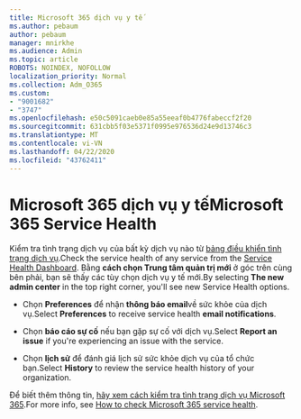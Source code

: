 ```yaml
---
title: Microsoft 365 dịch vụ y tế
ms.author: pebaum
author: pebaum
manager: mnirkhe
ms.audience: Admin
ms.topic: article
ROBOTS: NOINDEX, NOFOLLOW
localization_priority: Normal
ms.collection: Adm_O365
ms.custom:
- "9001682"
- "3747"
ms.openlocfilehash: e50c5091caeb0e85a55eeaf0b4776fabeccf2f20
ms.sourcegitcommit: 631cbb5f03e5371f0995e976536d24e9d13746c3
ms.translationtype: MT
ms.contentlocale: vi-VN
ms.lasthandoff: 04/22/2020
ms.locfileid: "43762411"
---
```

# <a name="microsoft-365-service-health"></a><span data-ttu-id="b98f0-102">Microsoft 365 dịch vụ y tế</span><span class="sxs-lookup"><span data-stu-id="b98f0-102">Microsoft 365 Service Health</span></span>


<span data-ttu-id="b98f0-103">Kiểm tra tình trạng dịch vụ của bất kỳ dịch vụ nào từ [bảng điều khiển tình trạng dịch vụ](https://admin.microsoft.com/Adminportal/Home?source=applauncher#/servicehealth).</span><span class="sxs-lookup"><span data-stu-id="b98f0-103">Check the service health of any service from the [Service Health Dashboard](https://admin.microsoft.com/Adminportal/Home?source=applauncher#/servicehealth).</span></span> <span data-ttu-id="b98f0-104">Bằng **cách chọn Trung tâm quản trị mới** ở góc trên cùng bên phải, bạn sẽ thấy các tùy chọn dịch vụ y tế mới.</span><span class="sxs-lookup"><span data-stu-id="b98f0-104">By selecting **The new admin center** in the top right corner, you'll see new Service Health options.</span></span>

- <span data-ttu-id="b98f0-105">Chọn **Preferences** để nhận **thông báo email**về sức khỏe của dịch vụ.</span><span class="sxs-lookup"><span data-stu-id="b98f0-105">Select **Preferences** to receive service health **email notifications**.</span></span>

- <span data-ttu-id="b98f0-106">Chọn **báo cáo sự cố** nếu bạn gặp sự cố với dịch vụ.</span><span class="sxs-lookup"><span data-stu-id="b98f0-106">Select **Report an issue** if you're experiencing an issue with the service.</span></span>

- <span data-ttu-id="b98f0-107">Chọn **lịch sử** để đánh giá lịch sử sức khỏe dịch vụ của tổ chức bạn.</span><span class="sxs-lookup"><span data-stu-id="b98f0-107">Select **History** to review the service health history of your organization.</span></span> 

<span data-ttu-id="b98f0-108">Để biết thêm thông tin, [hãy xem cách kiểm tra tình trạng dịch vụ Microsoft 365](https://docs.microsoft.com/office365/enterprise/view-service-health).</span><span class="sxs-lookup"><span data-stu-id="b98f0-108">For more info, see [How to check Microsoft 365 service health](https://docs.microsoft.com/office365/enterprise/view-service-health).</span></span> 